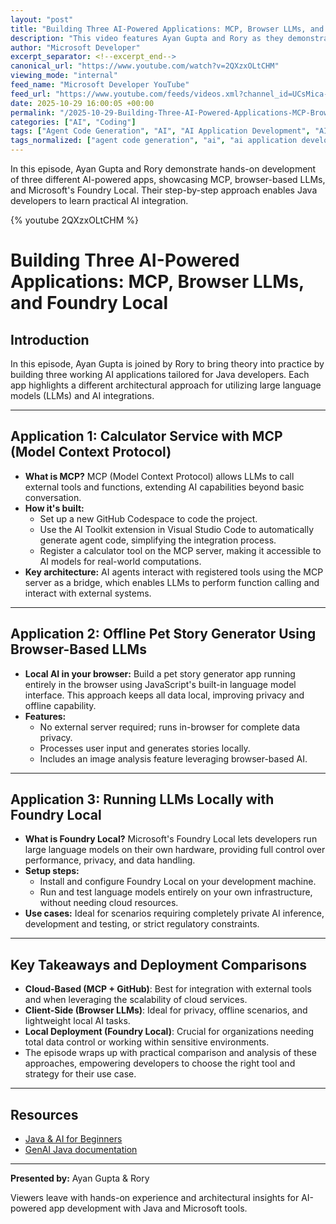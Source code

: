 ```yaml
---
layout: "post"
title: "Building Three AI-Powered Applications: MCP, Browser LLMs, and Foundry Local"
description: "This video features Ayan Gupta and Rory as they demonstrate how to build three distinct AI-powered applications for Java developers. The session covers creating a calculator service using Model Context Protocol (MCP), building a privacy-focused pet story generator with browser-based LLMs, and deploying large language models locally using Microsoft's Foundry Local. The episode walks through architectural choices, hands-on code generation with the AI Toolkit in Visual Studio Code, and practical comparisons of cloud, browser, and local AI deployment approaches. Viewers will learn tool usage, architectural insights, and receive actionable guidance for integrating AI into their Java projects."
author: "Microsoft Developer"
excerpt_separator: <!--excerpt_end-->
canonical_url: "https://www.youtube.com/watch?v=2QXzxOLtCHM"
viewing_mode: "internal"
feed_name: "Microsoft Developer YouTube"
feed_url: "https://www.youtube.com/feeds/videos.xml?channel_id=UCsMica-v34Irf9KVTh6xx-g"
date: 2025-10-29 16:00:05 +00:00
permalink: "/2025-10-29-Building-Three-AI-Powered-Applications-MCP-Browser-LLMs-and-Foundry-Local.html"
categories: ["AI", "Coding"]
tags: ["Agent Code Generation", "AI", "AI Application Development", "AI Toolkit", "AIApplications", "AIToolkit", "Browser LLM", "BuildingWithAI", "Cloud AI", "CloudAI", "Code Integration", "Coding", "Foundry Local", "FoundryLocal", "GenerativeAI", "GitHub Codespaces", "Java", "JavaApps", "JavaDevelopment", "JavaScript", "Language Models", "LLM", "Local AI", "LocalAI", "MCP", "Videos", "VS Code", "VS Code Extensions"]
tags_normalized: ["agent code generation", "ai", "ai application development", "ai toolkit", "aiapplications", "aitoolkit", "browser llm", "buildingwithai", "cloud ai", "cloudai", "code integration", "coding", "foundry local", "foundrylocal", "generativeai", "github codespaces", "java", "javaapps", "javadevelopment", "javascript", "language models", "llm", "local ai", "localai", "mcp", "videos", "vs code", "vs code extensions"]
---
```


In this episode, Ayan Gupta and Rory demonstrate hands-on development of three different AI-powered apps, showcasing MCP, browser-based LLMs, and Microsoft's Foundry Local. Their step-by-step approach enables Java developers to learn practical AI integration.<!--excerpt_end-->

{% youtube 2QXzxOLtCHM %}

# Building Three AI-Powered Applications: MCP, Browser LLMs, and Foundry Local

## Introduction

In this episode, Ayan Gupta is joined by Rory to bring theory into practice by building three working AI applications tailored for Java developers. Each app highlights a different architectural approach for utilizing large language models (LLMs) and AI integrations.

---

## Application 1: Calculator Service with MCP (Model Context Protocol)

- **What is MCP?** MCP (Model Context Protocol) allows LLMs to call external tools and functions, extending AI capabilities beyond basic conversation.
- **How it's built:**
  - Set up a new GitHub Codespace to code the project.
  - Use the AI Toolkit extension in Visual Studio Code to automatically generate agent code, simplifying the integration process.
  - Register a calculator tool on the MCP server, making it accessible to AI models for real-world computations.
- **Key architecture:** AI agents interact with registered tools using the MCP server as a bridge, which enables LLMs to perform function calling and interact with external systems.

---

## Application 2: Offline Pet Story Generator Using Browser-Based LLMs

- **Local AI in your browser:** Build a pet story generator app running entirely in the browser using JavaScript's built-in language model interface. This approach keeps all data local, improving privacy and offline capability.
- **Features:**
  - No external server required; runs in-browser for complete data privacy.
  - Processes user input and generates stories locally.
  - Includes an image analysis feature leveraging browser-based AI.

---

## Application 3: Running LLMs Locally with Foundry Local

- **What is Foundry Local?** Microsoft's Foundry Local lets developers run large language models on their own hardware, providing full control over performance, privacy, and data handling.
- **Setup steps:**
  - Install and configure Foundry Local on your development machine.
  - Run and test language models entirely on your own infrastructure, without needing cloud resources.
- **Use cases:** Ideal for scenarios requiring completely private AI inference, development and testing, or strict regulatory constraints.

---

## Key Takeaways and Deployment Comparisons

- **Cloud-Based (MCP + GitHub)**: Best for integration with external tools and when leveraging the scalability of cloud services.
- **Client-Side (Browser LLMs)**: Ideal for privacy, offline scenarios, and lightweight local AI tasks.
- **Local Deployment (Foundry Local)**: Crucial for organizations needing total data control or working within sensitive environments.
- The episode wraps up with practical comparison and analysis of these approaches, empowering developers to choose the right tool and strategy for their use case.

---

## Resources

- [Java & AI for Beginners](https://aka.ms/JavaAndAIForBeginners)
- [GenAI Java documentation](https://aka.ms/genaijava)

---

**Presented by:** Ayan Gupta & Rory

Viewers leave with hands-on experience and architectural insights for AI-powered app development with Java and Microsoft tools.
